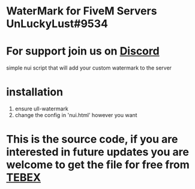 # WaterMark for FiveM Servers UnLuckyLust#9534
# For support join us on [Discord](https://discord.gg/gtH9nkGrHu)

simple nui script that will add your custom watermark to the server


# installation
1. ensure ull-watermark
2. change the config in 'nui.html' however you want

# This is the source code, if you are interested in future updates you are welcome to get the file for free from [TEBEX](https://unluckylust.tebex.io/package/5365811)
